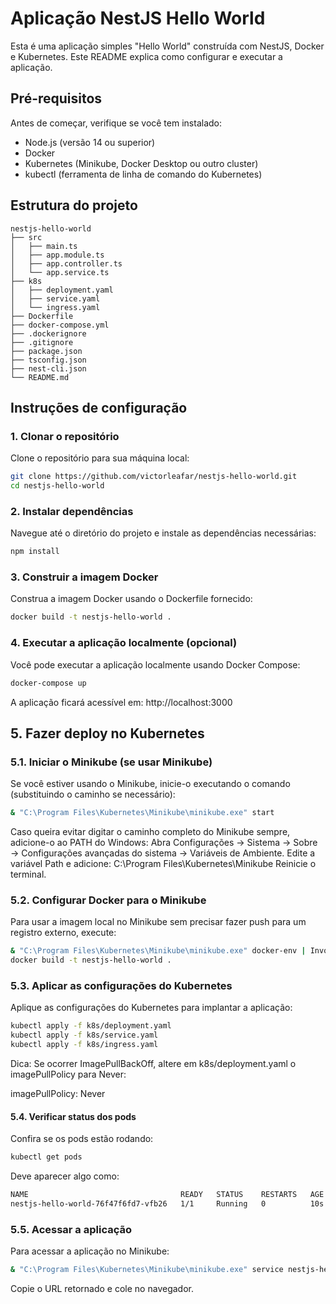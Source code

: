 # Aplicação NestJS Hello World

Esta é uma aplicação simples "Hello World" construída com NestJS, Docker e Kubernetes. Este README explica como configurar e executar a aplicação.

## Pré-requisitos

Antes de começar, verifique se você tem instalado:

- Node.js (versão 14 ou superior)
- Docker
- Kubernetes (Minikube, Docker Desktop ou outro cluster)
- kubectl (ferramenta de linha de comando do Kubernetes)

## Estrutura do projeto

```
nestjs-hello-world
├── src
│   ├── main.ts
│   ├── app.module.ts
│   ├── app.controller.ts
│   └── app.service.ts
├── k8s
│   ├── deployment.yaml
│   ├── service.yaml
│   └── ingress.yaml
├── Dockerfile
├── docker-compose.yml
├── .dockerignore
├── .gitignore
├── package.json
├── tsconfig.json
├── nest-cli.json
└── README.md
```

## Instruções de configuração

### 1. Clonar o repositório

Clone o repositório para sua máquina local:

```bash
git clone https://github.com/victorleafar/nestjs-hello-world.git
cd nestjs-hello-world
```

### 2. Instalar dependências

Navegue até o diretório do projeto e instale as dependências necessárias:

```bash
npm install
```

### 3. Construir a imagem Docker

Construa a imagem Docker usando o Dockerfile fornecido:

```bash
docker build -t nestjs-hello-world .
```

### 4. Executar a aplicação localmente (opcional)

Você pode executar a aplicação localmente usando Docker Compose:

```bash
docker-compose up
```

A aplicação ficará acessível em: http://localhost:3000

## 5. Fazer deploy no Kubernetes
### 5.1. Iniciar o Minikube (se usar Minikube)

Se você estiver usando o Minikube, inicie-o executando o comando (substituindo o caminho se necessário):
```bash
& "C:\Program Files\Kubernetes\Minikube\minikube.exe" start
```

Caso queira evitar digitar o caminho completo do Minikube sempre, adicione-o ao PATH do Windows:
Abra Configurações → Sistema → Sobre → Configurações avançadas do sistema → Variáveis de Ambiente.
Edite a variável Path e adicione:
C:\Program Files\Kubernetes\Minikube
Reinicie o terminal.

### 5.2. Configurar Docker para o Minikube

Para usar a imagem local no Minikube sem precisar fazer push para um registro externo, execute:
```bash
& "C:\Program Files\Kubernetes\Minikube\minikube.exe" docker-env | Invoke-Expression
docker build -t nestjs-hello-world .
```
### 5.3. Aplicar as configurações do Kubernetes

Aplique as configurações do Kubernetes para implantar a aplicação:
```bash
kubectl apply -f k8s/deployment.yaml
kubectl apply -f k8s/service.yaml
kubectl apply -f k8s/ingress.yaml
```

Dica: Se ocorrer ImagePullBackOff, altere em k8s/deployment.yaml o imagePullPolicy para Never:

imagePullPolicy: Never

#### 5.4. Verificar status dos pods

Confira se os pods estão rodando:
```bash
kubectl get pods
```

Deve aparecer algo como:
```bash
NAME                                  READY   STATUS    RESTARTS   AGE
nestjs-hello-world-76f47f6fd7-vfb26   1/1     Running   0          10s
```
### 5.5. Acessar a aplicação

Para acessar a aplicação no Minikube:
```bash
& "C:\Program Files\Kubernetes\Minikube\minikube.exe" service nestjs-hello-world --url
```

Copie o URL retornado e cole no navegador.
